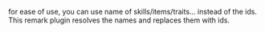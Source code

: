 for ease of use, you can use name of skills/items/traits... instead of the ids. This remark plugin resolves the names and replaces them with ids.
